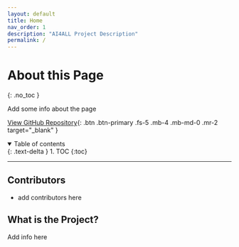 ```yaml
---
layout: default
title: Home
nav_order: 1
description: "AI4ALL Project Description"
permalink: /
---
```


# About this Page
{: .no_toc }

Add some info about the page

[View GitHub Repository](https://github.com/albemlee/ai4all_nhanes){: .btn .btn-primary .fs-5 .mb-4 .mb-md-0 .mr-2 target="_blank" }


<details open markdown="block">
  <summary>
    Table of contents
  </summary>
  {: .text-delta }
1. TOC
{:toc}
</details>

---

## Contributors

- add contributors here

## What is the Project?

Add info here
